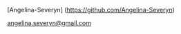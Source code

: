 [Angelina-Severyn] (https://github.com/Angelina-Severyn)


[angelina.severyn@gmail.com](angelina.severyn@gmail.com)
